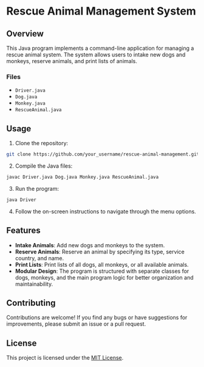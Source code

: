 # Rescue Animal Management System

## Overview

This Java program implements a command-line application for managing a rescue animal system. The system allows users to intake new dogs and monkeys, reserve animals, and print lists of animals.

### Files

- `Driver.java`
- `Dog.java`
- `Monkey.java`
- `RescueAnimal.java`

## Usage

1. Clone the repository:

```bash
git clone https://github.com/your_username/rescue-animal-management.git
```

2. Compile the Java files:

```bash
javac Driver.java Dog.java Monkey.java RescueAnimal.java
```

3. Run the program:

```bash
java Driver
```

4. Follow the on-screen instructions to navigate through the menu options.

## Features

- **Intake Animals**: Add new dogs and monkeys to the system.
- **Reserve Animals**: Reserve an animal by specifying its type, service country, and name.
- **Print Lists**: Print lists of all dogs, all monkeys, or all available animals.
- **Modular Design**: The program is structured with separate classes for dogs, monkeys, and the main program logic for better organization and maintainability.

## Contributing

Contributions are welcome! If you find any bugs or have suggestions for improvements, please submit an issue or a pull request.

## License

This project is licensed under the [MIT License](LICENSE).
